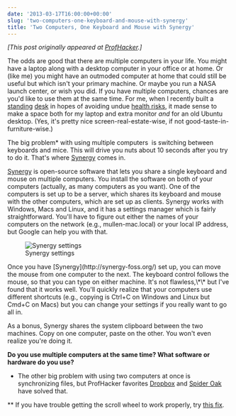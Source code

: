 ```yaml
---
date: '2013-03-17T16:00:00+00:00'
slug: 'two-computers-one-keyboard-and-mouse-with-synergy'
title: 'Two Computers, One Keyboard and Mouse with Synergy'
---
```


*\[This post originally appeared at [ProfHacker](http://chronicle.com/blogs/profhacker/two-computers-one-keyboard-and-mouse-with-synergy/46943).\]*

The odds are good that there are multiple computers in your life. You might have a laptop along with a desktop computer in your office or at home. Or (like me) you might have an outmoded computer at home that could still be useful but which isn't your primary machine. Or maybe you run a NASA launch center, or wish you did. If you have multiple computers, chances are you'd like to use them at the same time. For me, when I recently built a [standing](http://chronicle.com/blogs/profhacker/the-portable-ninja-standing-desk/45197) [desk](http://chronicle.com/blogs/profhacker/stand-in-the-place-where-you-work-geekdesk-max-review/46257) in hopes of avoiding undue [health risks](http://chronicle.com/blogs/profhacker/stand-up-in-your-office/36054), it made sense to make a space both for my laptop and extra monitor *and* for an old Ubuntu desktop. (Yes, it's pretty nice screen-real-estate-wise, if not good-taste-in-furniture-wise.)

The big problem\* with using multiple computers  is switching between keyboards and mice. This will drive you nuts about 10 seconds after you try to do it. That's where [Synergy](http://synergy-foss.org/) comes in.

[Synergy](http://synergy-foss.org/) is open-source software that lets you share a single keyboard and mouse on multiple computers. You install the software on both of your computers (actually, as many computers as you want). One of the computers is set up to be a server, which shares its keyboard and mouse with the other computers, which are set up as clients. Synergy works with Windows, Macs and Linux, and it has a settings manager which is fairly straightforward. You'll have to figure out either the names of your computers on the network (e.g., mullen-mac.local) or your local IP address, but Google can help you with that.
<figure>
<img src="https://i0.wp.com/chronicle.com/blogs/profhacker/files/2013/02/Screen-Shot-2013-02-28-at-8.54.22-PM.png?w=739" alt="Synergy settings" data-recalc-dims="1" />
<figcaption>
Synergy settings
</figcaption>
</figure>
Once you have [Synergy](http://synergy-foss.org/) set up, you can move the mouse from one computer to the next. The keyboard control follows the mouse, so that you can type on either machine. It's not flawless,\*\* but I've found that it works well. You'll quickly realize that your computers use different shortcuts (e.g., copying is Ctrl+C on Windows and Linux but Cmd+C on Macs) but you can change your settings if you really want to go all in.

As a bonus, Synergy shares the system clipboard between the two machines. Copy on one computer, paste on the other. You won't even realize you're doing it.

**Do you use multiple computers at the same time? What software or hardware do you use?**

-   The other big problem with using two computers at once is synchronizing files, but ProfHacker favorites [Dropbox](http://db.tt/f5srxqL) and [Spider Oak](https://spideroak.com/download/referral/525c5656d1c56eccf12b5a466f7553ca) have solved that.

\*\* If you have trouble getting the scroll wheel to work properly, try [this fix](https://code.google.com/p/synergy-plus/issues/detail?id=28#c17).
